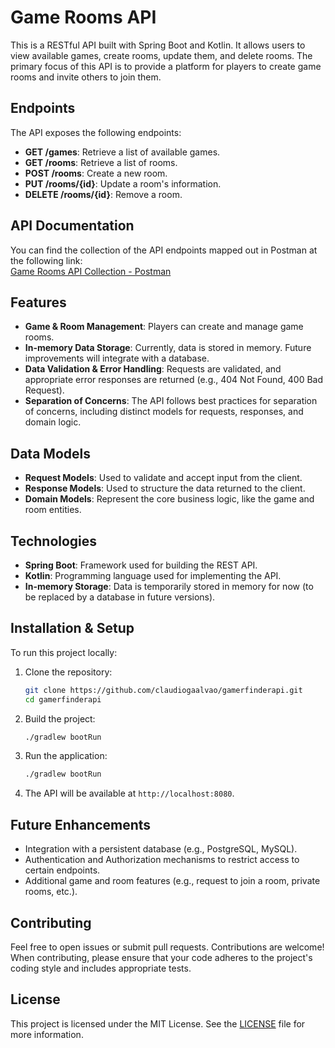 # Game Rooms API

This is a RESTful API built with Spring Boot and Kotlin. It allows users to view available games, create rooms, update them, and delete rooms. The primary focus of this API is to provide a platform for players to create game rooms and invite others to join them.

## Endpoints

The API exposes the following endpoints:

- **GET /games**: Retrieve a list of available games.
- **GET /rooms**: Retrieve a list of rooms.
- **POST /rooms**: Create a new room.
- **PUT /rooms/{id}**: Update a room's information.
- **DELETE /rooms/{id}**: Remove a room.

## API Documentation

You can find the collection of the API endpoints mapped out in Postman at the following link:  
[Game Rooms API Collection - Postman](https://grey-shuttle-689501.postman.co/workspace/My-Workspace~145a0d82-6526-4d94-862c-03dcca93ea43/collection/7263376-0f4ff2e1-1796-4a53-ad76-05c0dc49c875?action=share&creator=7263376)

## Features

- **Game & Room Management**: Players can create and manage game rooms.
- **In-memory Data Storage**: Currently, data is stored in memory. Future improvements will integrate with a database.
- **Data Validation & Error Handling**: Requests are validated, and appropriate error responses are returned (e.g., 404 Not Found, 400 Bad Request).
- **Separation of Concerns**: The API follows best practices for separation of concerns, including distinct models for requests, responses, and domain logic.

## Data Models

- **Request Models**: Used to validate and accept input from the client.
- **Response Models**: Used to structure the data returned to the client.
- **Domain Models**: Represent the core business logic, like the game and room entities.

## Technologies

- **Spring Boot**: Framework used for building the REST API.
- **Kotlin**: Programming language used for implementing the API.
- **In-memory Storage**: Data is temporarily stored in memory for now (to be replaced by a database in future versions).

## Installation & Setup

To run this project locally:

1. Clone the repository:

   ```bash
   git clone https://github.com/claudiogaalvao/gamerfinderapi.git
   cd gamerfinderapi

2. Build the project:

   ```bash
   ./gradlew bootRun
   
3. Run the application:

   ```bash
   ./gradlew bootRun
   
4. The API will be available at `http://localhost:8080`.

## Future Enhancements

- Integration with a persistent database (e.g., PostgreSQL, MySQL).
- Authentication and Authorization mechanisms to restrict access to certain endpoints.
- Additional game and room features (e.g., request to join a room, private rooms, etc.).


## Contributing

Feel free to open issues or submit pull requests. Contributions are welcome! When contributing, please ensure that your code adheres to the project's coding style and includes appropriate tests.

## License

This project is licensed under the MIT License. See the [LICENSE](LICENSE) file for more information.